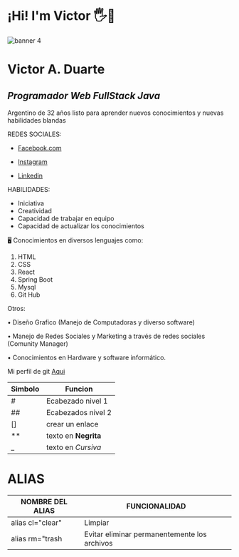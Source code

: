 # ¡Hi! I'm Victor 🖐👨‍
![banner 4](https://user-images.githubusercontent.com/105324390/226381424-0570bf8d-1cf6-43ad-889e-55bb7730de9d.jpg)

# Victor A. Duarte
## _Programador Web FullStack Java_

 Argentino de 32 años listo para aprender nuevos conocimientos y nuevas habilidades blandas 
 
REDES SOCIALES:

 - [Facebook.com](https://www.facebook.com/viktor.duarte.5?mibextid=ZbWKwL)

- [Instagram](https://instagram.com/viktorduarte?igshid=ZDdkNTZiNTM=)

- [Linkedin](https://www.linkedin.com/in/victor-duarte-04a1b1261)

HABILIDADES:
* Iniciativa
* Creatividad 
* Capacidad de trabajar en equipo 
* Capacidad de actualizar los conocimientos
 
🖥 Conocimientos en diversos lenguajes como:
1. HTML
2. CSS
3. React
4. Spring Boot
5. Mysql
6. Git Hub

Otros:

• Diseño Grafico (Manejo de Computadoras y diverso software)

• Manejo de Redes Sociales y Marketing a través de redes sociales (Comunity Manager)

• Conocimientos en Hardware y software informático.

Mi perfil de git [Aqui](https://github.com/VIKDUART)

| Simbolo | Funcion |
|------------------------|------------------------|
| #                     |  Ecabezado nivel 1       |        
|##                     |   Ecabezados nivel 2     |
|[]                     |  crear un enlace         |       
|**                     |  texto en **Negrita**     |      
|_                      | texto en _Cursiva_        |

# ALIAS
| NOMBRE DEL ALIAS | FUNCIONALIDAD |
|------------------|---------------|
| alias cl="clear" | Limpiar        |
|alias rm="trash| Evitar eliminar permanentemente los archivos |
